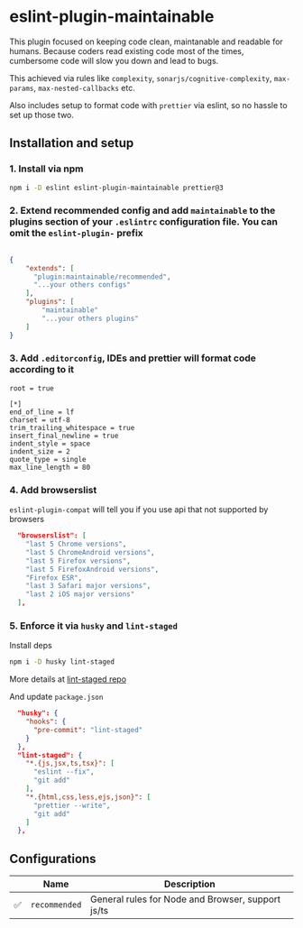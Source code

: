 # eslint-plugin-maintainable

This plugin focused on keeping code clean, maintanable and readable for humans. Because coders read existing code most of the times, cumbersome code will slow you down and lead to bugs.

This achieved via rules like `complexity`, `sonarjs/cognitive-complexity`, `max-params`, `max-nested-callbacks` etc.

Also includes setup to format code with `prettier` via eslint, so no hassle to set up those two.

## Installation and setup

### 1. Install via npm

```sh
npm i -D eslint eslint-plugin-maintainable prettier@3
```

### 2. Extend recommended config and add `maintainable` to the plugins section of your `.eslintrc` configuration file. You can omit the `eslint-plugin-` prefix

```json

{
    "extends": [
      "plugin:maintainable/recommended",
      "...your others configs"
    ],
    "plugins": [
        "maintainable"
        "...your others plugins"
    ]
}
```

### 3. Add `.editorconfig`, IDEs and prettier will format code according to it

```text
root = true

[*]
end_of_line = lf
charset = utf-8
trim_trailing_whitespace = true
insert_final_newline = true
indent_style = space
indent_size = 2
quote_type = single
max_line_length = 80
```

### 4. Add browserslist

`eslint-plugin-compat` will tell you if you use api that not supported by browsers

```json
  "browserslist": [
    "last 5 Chrome versions",
    "last 5 ChromeAndroid versions",
    "last 5 Firefox versions",
    "last 5 FirefoxAndroid versions",
    "Firefox ESR",
    "last 3 Safari major versions",
    "last 2 iOS major versions"
  ],
```

### 5. Enforce it via `husky` and `lint-staged`

Install deps

```sh
npm i -D husky lint-staged
```

More details at [lint-staged repo](https://github.com/lint-staged/lint-staged?tab=readme-ov-file#installation-and-setup)

And update `package.json`

```json
  "husky": {
    "hooks": {
      "pre-commit": "lint-staged"
    }
  },
  "lint-staged": {
    "*.{js,jsx,ts,tsx}": [
      "eslint --fix",
      "git add"
    ],
    "*.{html,css,less,ejs,json}": [
      "prettier --write",
      "git add"
    ]
  },

```

## Configurations

|     | Name          | Description                                       |
| --- | ------------- | ------------------------------------------------- |
| ✅  | `recommended` | General rules for Node and Browser, support js/ts |
